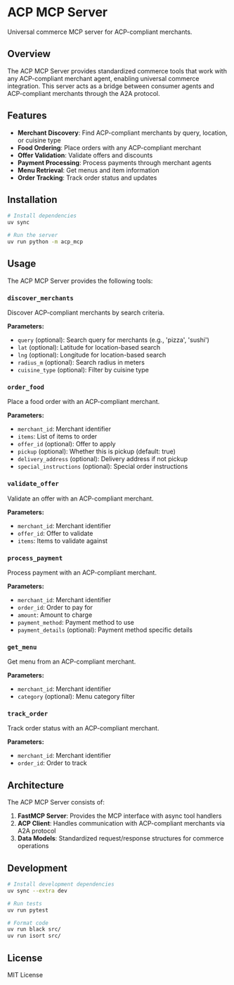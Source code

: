 # ACP MCP Server

Universal commerce MCP server for ACP-compliant merchants.

## Overview

The ACP MCP Server provides standardized commerce tools that work with any ACP-compliant merchant agent, enabling universal commerce integration. This server acts as a bridge between consumer agents and ACP-compliant merchants through the A2A protocol.

## Features

- **Merchant Discovery**: Find ACP-compliant merchants by query, location, or cuisine type
- **Food Ordering**: Place orders with any ACP-compliant merchant
- **Offer Validation**: Validate offers and discounts
- **Payment Processing**: Process payments through merchant agents
- **Menu Retrieval**: Get menus and item information
- **Order Tracking**: Track order status and updates

## Installation

```bash
# Install dependencies
uv sync

# Run the server
uv run python -m acp_mcp
```

## Usage

The ACP MCP Server provides the following tools:

### `discover_merchants`
Discover ACP-compliant merchants by search criteria.

**Parameters:**
- `query` (optional): Search query for merchants (e.g., 'pizza', 'sushi')
- `lat` (optional): Latitude for location-based search
- `lng` (optional): Longitude for location-based search
- `radius_m` (optional): Search radius in meters
- `cuisine_type` (optional): Filter by cuisine type

### `order_food`
Place a food order with an ACP-compliant merchant.

**Parameters:**
- `merchant_id`: Merchant identifier
- `items`: List of items to order
- `offer_id` (optional): Offer to apply
- `pickup` (optional): Whether this is pickup (default: true)
- `delivery_address` (optional): Delivery address if not pickup
- `special_instructions` (optional): Special order instructions

### `validate_offer`
Validate an offer with an ACP-compliant merchant.

**Parameters:**
- `merchant_id`: Merchant identifier
- `offer_id`: Offer to validate
- `items`: Items to validate against

### `process_payment`
Process payment with an ACP-compliant merchant.

**Parameters:**
- `merchant_id`: Merchant identifier
- `order_id`: Order to pay for
- `amount`: Amount to charge
- `payment_method`: Payment method to use
- `payment_details` (optional): Payment method specific details

### `get_menu`
Get menu from an ACP-compliant merchant.

**Parameters:**
- `merchant_id`: Merchant identifier
- `category` (optional): Menu category filter

### `track_order`
Track order status with an ACP-compliant merchant.

**Parameters:**
- `merchant_id`: Merchant identifier
- `order_id`: Order to track

## Architecture

The ACP MCP Server consists of:

1. **FastMCP Server**: Provides the MCP interface with async tool handlers
2. **ACP Client**: Handles communication with ACP-compliant merchants via A2A protocol
3. **Data Models**: Standardized request/response structures for commerce operations

## Development

```bash
# Install development dependencies
uv sync --extra dev

# Run tests
uv run pytest

# Format code
uv run black src/
uv run isort src/
```

## License

MIT License
